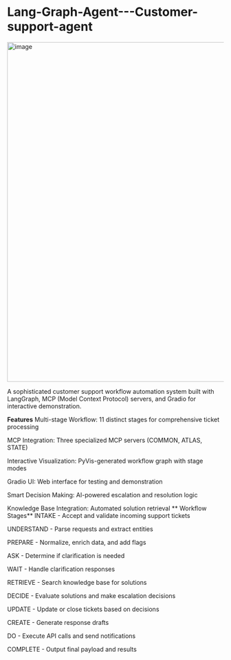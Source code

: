 # Lang-Graph-Agent---Customer-support-agent
<img width="1674" height="788" alt="image" src="https://github.com/user-attachments/assets/bc3b4d61-a9d0-481f-8268-76f18a80e2bd" />


A sophisticated customer support workflow automation system built with LangGraph, MCP (Model Context Protocol) servers, and Gradio for interactive demonstration.

**Features**
Multi-stage Workflow: 11 distinct stages for comprehensive ticket processing

MCP Integration: Three specialized MCP servers (COMMON, ATLAS, STATE)

Interactive Visualization: PyVis-generated workflow graph with stage modes

Gradio UI: Web interface for testing and demonstration

Smart Decision Making: AI-powered escalation and resolution logic

Knowledge Base Integration: Automated solution retrieval
**
Workflow Stages**
INTAKE - Accept and validate incoming support tickets

UNDERSTAND - Parse requests and extract entities

PREPARE - Normalize, enrich data, and add flags

ASK - Determine if clarification is needed

WAIT - Handle clarification responses

RETRIEVE - Search knowledge base for solutions

DECIDE - Evaluate solutions and make escalation decisions

UPDATE - Update or close tickets based on decisions

CREATE - Generate response drafts

DO - Execute API calls and send notifications

COMPLETE - Output final payload and results
